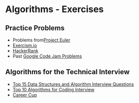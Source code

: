 # Algorithms - Exercises

## Practice Problems

- Problems from[Project Euler](https://projecteuler.net/archives)
- [Exercism.io](http://exercism.io)
- [HackerRank](http://hackerrank.com)
- Past [Google Code Jam Problems](http://code.google.com/codejam/contests.html)

## Algorithms for the Technical Interview

- [Top 15 Data Structures and Algorithm Interview Questions](http://javarevisited.blogspot.com/2013/03/top-15-data-structures-algorithm-interview-questions-answers-java-programming.html)
- [Top 10 Algorithms for Coding Interview](http://www.programcreek.com/2012/11/top-10-algorithms-for-coding-interview/)
- [Career Cup](https://www.careercup.com/page?pid=algorithm-interview-questions)
